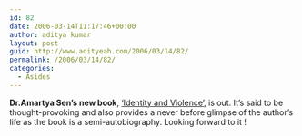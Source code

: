 ```yaml
---
id: 82
date: 2006-03-14T11:17:46+00:00
author: aditya kumar
layout: post
guid: http://www.adityeah.com/2006/03/14/82/
permalink: /2006/03/14/82/
categories:
  - Asides
---
```

**Dr.Amartya Sen&#8217;s new book**, [&#8216;Identity and Violence&#8217;](http://www.penguinbooksindia.com/Books/BookDetail.asp?ID=6249), is out. It&#8217;s said to be thought-provoking and also provides a never before glimpse of the author&#8217;s life as the book is a semi-autobiography. Looking forward to it !